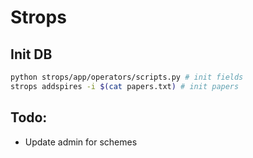 # Strops

## Init DB
```bash
python strops/app/operators/scripts.py # init fields
strops addspires -i $(cat papers.txt) # init papers
```

## Todo:
* Update admin for schemes
